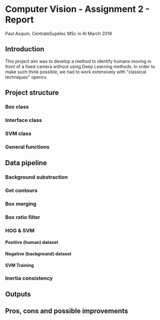 # Computer Vision - Assignment 2 - Report 
Paul Asquin, CentraleSupélec MSc in AI March 2019

## Introduction
This project aim was to develop a method to identify humans moving in front of a fixed camera without using Deep Learning methods. In order to make such think possible, we had to work extensively with "classical techniques"  opencv
## Project structure

### Box class


### Interface class

### SVM class

### General functions

## Data pipeline

### Background  substraction

### Get contours

### Box merging

### Box ratio filter

### HOG & SVM
#### Positive (human) dataset
#### Negative (background) dataset

#### SVM Training

### Inertia consistency

## Outputs

## Pros, cons and possible improvements
<!--stackedit_data:
eyJoaXN0b3J5IjpbNTkzMDE1OTQzLC0xMTI0Mjg1MjgwLC03NT
g5ODg4MzBdfQ==
-->
